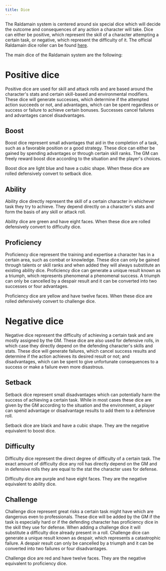 ```yaml
---
title: Dice
---
```


The Raldamain system is centered around six special dice which will decide the outcome and consequences of any action a character will take. Dice can either be positive, which represent the skill of a character attempting a certain task, or negative, which represent the difficulty of it. The official Raldamain dice roller can be found [here](https://raldamain.com/dice/eote.html).

The main dice of the Raldamain system are the following:

# Positive dice

Positive dice are used for skill and attack rolls and are based around the character's stats and certain skill-based and environmental modifiers. These dice will generate successes, which determine if the attempted action succeeds or not, and advantages, which can be spent regardless or success or failure to achieve certain bonuses. Successes cancel failures and advantages cancel disadvantages.

## Boost

Boost dice represent small advantages that aid in the completion of a task, such as a favorable position or a good strategy. These dice can either be gained by spending advantages or through certain skill ranks. The GM can freely reward boost dice according to the situation and the player's choices. 

Boost dice are light blue and have a cubic shape. When these dice are rolled defensively convert to setback dice.

## Ability

Ability dice directly represent the skill of a certain character in whichever task they try to achieve. They depend directly on a character's stats and form the basis of any skill or attack roll.

Ability dice are green and have eight faces. When these dice are rolled defensively convert to difficulty dice.

## Proficiency

Proficiency dice represent the training and expertise a character has in a certain area, such as combat or knowledge. These dice can only be gained through talents or skill ranks and when added they will always substitute an existing ability dice. Proficiency dice can generate a unique result known as a triumph, which represents phenomenal a phenomenal success. A triumph can only be cancelled by a despair result and it can be converted into two successes or four advantages.

Proficiency dice are yellow and have twelve faces. When these dice are rolled defensively convert to challenge dice.

# Negative dice

Negative dice represent the difficulty of achieving a certain task and are mostly assigned by the GM. These dice are also used for defensive rolls, in which case they directly depend on the defending character's skills and stats. These dice will generate failures, which cancel success results and determine if the action achieves its desired result or not; and disadvantages, which can be spent to give unfortunate consequences to a success or make a failure even more disastrous.

## Setback

Setback dice represent small disadvantages which can potentially harm the success of achieving a certain task. While in most cases these dice are given by the GM according to the situation and the environment, a player can spend advantage or disadvantage results to add them to a defensive roll.

Setback dice are black and have a cubic shape. They are the negative equivalent to boost dice.

## Difficulty

Difficulty dice represent the direct degree of difficulty of a certain task. The exact amount of difficulty dice any roll has directly depend on the GM and in defensive rolls they are equal to the stat the character uses for defense.

Difficulty dice are purple and have eight faces. They are the negative equivalent to ability dice.

## Challenge

Challenge dice represent great risks a certain task might have which are dangerous even to professionals. These dice will be added by the GM if the task is especially hard or if the defending character has proficiency dice in the skill they use for defense. When adding a challenge dice it will substitute a difficulty dice already present in a roll. Challenge dice can generate a unique result known as despair, which represents a catastrophic failure. A despair result can only be cancelled by a triumph and it can be converted into two failures or four disadvantages.

Challenge dice are red and have twelve faces. They are the negative equivalent to proficiency dice.